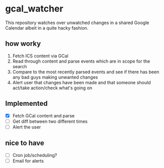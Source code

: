 # gcal_watcher
This repository watches over unwatched changes in a shared Google Calendar albeit in a quite hacky fashion. 

## how worky
1. Fetch ICS content via GCal
2. Read through content and parse events which are in scope for the search
3. Compare to the most recently parsed events and see if there has been any bad guys making unwanted changes
4. Alert user that changes have been made and that someone should act/take action/check what's going on

## Implemented
- [x] Fetch GCal content and parse
- [ ] Get diff between two different times
- [ ] Alert the user

## nice to have
- [ ] Cron job/scheduling?
- [ ] Email for alerts 
